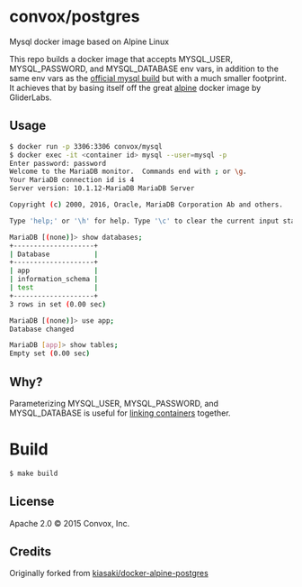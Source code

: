 # convox/postgres

Mysql docker image based on Alpine Linux

This repo builds a docker image that accepts MYSQL_USER, MYSQL_PASSWORD,
and MYSQL_DATABASE env vars, in addition to the same env vars as the
[official mysql build](https://registry.hub.docker.com/_/mysql/) but
with a much smaller footprint. It achieves that by basing itself off the great
[alpine](https://github.com/gliderlabs/docker-alpine) docker image by GliderLabs.

## Usage

```bash
$ docker run -p 3306:3306 convox/mysql
$ docker exec -it <container id> mysql --user=mysql -p
Enter password: password
Welcome to the MariaDB monitor.  Commands end with ; or \g.
Your MariaDB connection id is 4
Server version: 10.1.12-MariaDB MariaDB Server

Copyright (c) 2000, 2016, Oracle, MariaDB Corporation Ab and others.

Type 'help;' or '\h' for help. Type '\c' to clear the current input statement.

MariaDB [(none)]> show databases;
+--------------------+
| Database           |
+--------------------+
| app                |
| information_schema |
| test               |
+--------------------+
3 rows in set (0.00 sec)

MariaDB [(none)]> use app;
Database changed

MariaDB [app]> show tables;
Empty set (0.00 sec)
```

## Why?

Parameterizing MYSQL_USER, MYSQL_PASSWORD, and MYSQL_DATABASE is useful
for [linking containers](https://docs.docker.com/userguide/dockerlinks/) together.

# Build

```bash
$ make build
```

## License

Apache 2.0 &copy; 2015 Convox, Inc.

## Credits

Originally forked from [kiasaki/docker-alpine-postgres](https://github.com/kiasaki/docker-alpine-postgres)
